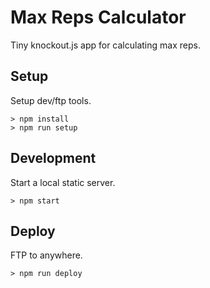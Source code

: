 Max Reps Calculator
======

Tiny knockout.js app for calculating max reps.

## Setup

Setup dev/ftp tools.

```
> npm install
> npm run setup
```

## Development

Start a local static server.

```
> npm start
```

## Deploy

FTP to anywhere.

```
> npm run deploy
```

